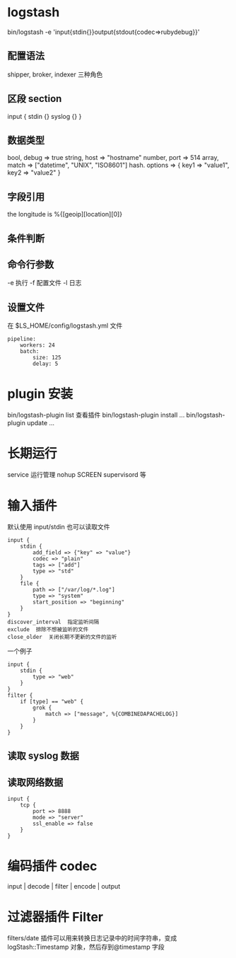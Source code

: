 # logstash

bin/logstash -e 'input{stdin{}}output{stdout{codec=>rubydebug}}'

## 配置语法

shipper, broker, indexer 三种角色

## 区段 section

input {
stdin {}
syslog {}
}

## 数据类型

bool, debug => true
string, host => "hostname"
number, port => 514
array, match => ["datetime", "UNIX", "ISO8601"]
hash. options => { key1 => "value1", key2 => "value2" }

## 字段引用

the longitude is %{[geoip][location][0]}

## 条件判断

## 命令行参数

-e 执行
-f 配置文件
-l 日志

## 设置文件

在 \$LS_HOME/config/logstash.yml 文件

```
pipeline:
    workers: 24
    batch:
        size: 125
        delay: 5
```

# plugin 安装

bin/logstash-plugin list 查看插件
bin/logstash-plugin install ...
bin/logstash-plugin update ...

# 长期运行

service 运行管理
nohup
SCREEN
supervisord 等

# 输入插件

默认使用 input/stdin
也可以读取文件

```
input {
    stdin {
        add_field => {"key" => "value"}
        codec => "plain"
        tags => ["add"]
        type => "std"
    }
    file {
        path => ["/var/log/*.log"]
        type => "system"
        start_position => "beginning"
    }
}
discover_interval  指定监听间隔
exclude  排除不想被监听的文件
close_older  关闭长期不更新的文件的监听
```

一个例子

```
input {
    stdin {
        type => "web"
    }
}
filter {
    if [type] == "web" {
        grok {
            match => ["message", %{COMBINEDAPACHELOG}]
        }
    }
}
```

## 读取 syslog 数据

## 读取网络数据

```
input {
    tcp {
        port => 8888
        mode => "server"
        ssl_enable => false
    }
}
```

# 编码插件 codec

input | decode | filter | encode | output

# 过滤器插件 Filter

filters/date 插件可以用来转换日志记录中的时间字符串，变成 logStash::Timestamp 对象，然后存到@timestamp 字段
